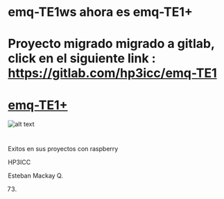 # emq-TE1ws ahora es emq-TE1+

# Proyecto migrado migrado a gitlab, click en el siguiente link : https://gitlab.com/hp3icc/emq-TE1

# [emq-TE1+](https://gitlab.com/hp3icc/emq-TE1)

![alt text](https://gitlab.com/hp3icc/emq-TE1/-/raw/main/emq-te1.jpg)


#

Exitos en sus proyectos con raspberry 

HP3ICC

Esteban Mackay Q.

73.

#
